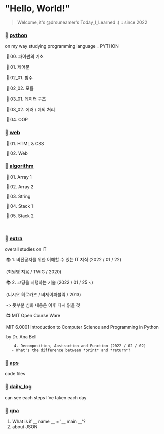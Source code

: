 # "Hello, World!"

> Welcome, it's @drsuneamer's Today_I_Learned :)    :: since 2022



### 📂 [python](./1_python)

on my way studying programming language _ PYTHON

​	📑  00. 파이썬의 기초

​	📑  01. 제어문

​	📑  02_01. 함수

​	📑  02_02. 모듈

​	📑  03_01. 데이터 구조

​	📑  03_02. 에러 / 예외 처리

​	📑  04. OOP



### 📂 [web](./2_web)

​	📑  01. HTML & CSS

​	📑  02. Web



### 📂 [algorithm](./3_algorithm)

​	📑 01. Array 1

​	📑 02. Array 2

​	📑 03. String

​	📑 04. Stack 1

​	📑 05. Stack 2

​	

### 📂 [extra](./4_extra)

overall studies on IT

​	📚 1. 비전공자를 위한 이해할 수 있는 IT 지식 (2022 / 01 / 22)

​			 (최원영 지음 / TWIG / 2020)

​	📚 2. 코딩을 지탱하는 기술 (2022 / 01 / 25 ~) 

​			(니시오 히로카즈 / 비제이퍼블릭 / 2013)

​				-> 뒷부분 심화 내용은 이후 다시 읽을 것

​	📺 MIT Open Course Ware

​		MIT 6.0001 Introduction to Computer Science and Programming in Python

​		by Dr. Ana Bell

  		4. Decomposition, Abstraction and Function (2022 / 02 / 02)
  	   - What's the difference between *print* and *return*?



### 📂 [aps](./aps)

code files 



### 📂 [daily_log](./daily_log)

can see each steps I've taken each day



### 📂 [qna](./qna)

1. What is if __ name __ = '__ main __'?
2. about JSON


